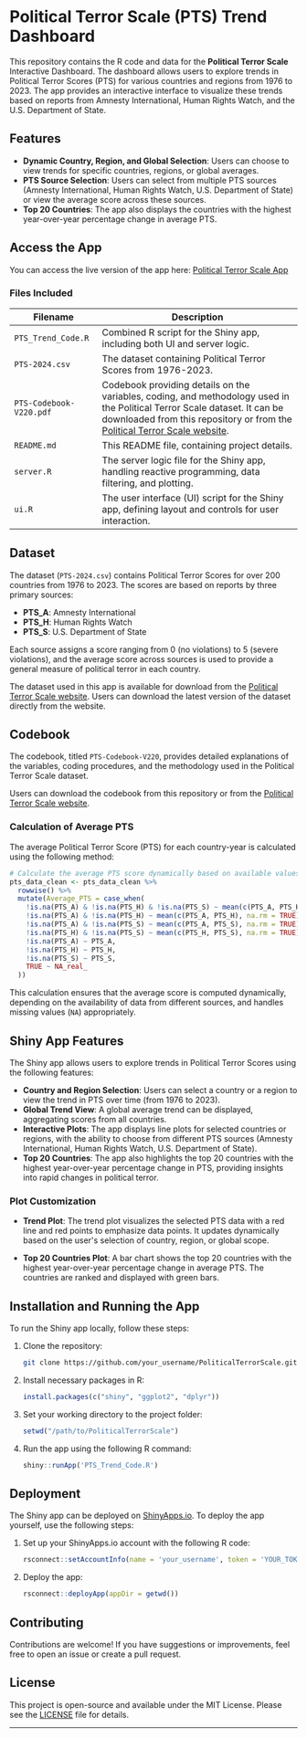 
# Political Terror Scale (PTS) Trend Dashboard

This repository contains the R code and data for the **Political Terror Scale** Interactive Dashboard. The dashboard allows users to explore trends in Political Terror Scores (PTS) for various countries and regions from 1976 to 2023. The app provides an interactive interface to visualize these trends based on reports from Amnesty International, Human Rights Watch, and the U.S. Department of State.

## Features

- **Dynamic Country, Region, and Global Selection**: Users can choose to view trends for specific countries, regions, or global averages.
- **PTS Source Selection**: Users can select from multiple PTS sources (Amnesty International, Human Rights Watch, U.S. Department of State) or view the average score across these sources.
- **Top 20 Countries**: The app also displays the countries with the highest year-over-year percentage change in average PTS.

## Access the App

You can access the live version of the app here: [Political Terror Scale App](https://mohsnmonji.shinyapps.io/PTS_Trend/)

### Files Included

| Filename         | Description                                 |
|------------------|---------------------------------------------|
| `PTS_Trend_Code.R`| Combined R script for the Shiny app, including both UI and server logic. |
| `PTS-2024.csv`   | The dataset containing Political Terror Scores from 1976-2023. |
| `PTS-Codebook-V220.pdf` | Codebook providing details on the variables, coding, and methodology used in the Political Terror Scale dataset. It can be downloaded from this repository or from the [Political Terror Scale website](http://www.politicalterrorscale.org/). |
| `README.md`      | This README file, containing project details.  |
| `server.R`       | The server logic file for the Shiny app, handling reactive programming, data filtering, and plotting. |
| `ui.R`           | The user interface (UI) script for the Shiny app, defining layout and controls for user interaction. |

## Dataset

The dataset (`PTS-2024.csv`) contains Political Terror Scores for over 200 countries from 1976 to 2023. The scores are based on reports by three primary sources:

- **PTS_A**: Amnesty International
- **PTS_H**: Human Rights Watch
- **PTS_S**: U.S. Department of State

Each source assigns a score ranging from 0 (no violations) to 5 (severe violations), and the average score across sources is used to provide a general measure of political terror in each country.

The dataset used in this app is available for download from the [Political Terror Scale website](http://www.politicalterrorscale.org/). Users can download the latest version of the dataset directly from the website.

## Codebook

The codebook, titled `PTS-Codebook-V220`, provides detailed explanations of the variables, coding procedures, and the methodology used in the Political Terror Scale dataset. 

Users can download the codebook from this repository or from the [Political Terror Scale website](http://www.politicalterrorscale.org/). 
### Calculation of Average PTS

The average Political Terror Score (PTS) for each country-year is calculated using the following method:

```r
# Calculate the average PTS score dynamically based on available values
pts_data_clean <- pts_data_clean %>%
  rowwise() %>%
  mutate(Average_PTS = case_when(
    !is.na(PTS_A) & !is.na(PTS_H) & !is.na(PTS_S) ~ mean(c(PTS_A, PTS_H, PTS_S), na.rm = TRUE),
    !is.na(PTS_A) & !is.na(PTS_H) ~ mean(c(PTS_A, PTS_H), na.rm = TRUE),
    !is.na(PTS_A) & !is.na(PTS_S) ~ mean(c(PTS_A, PTS_S), na.rm = TRUE),
    !is.na(PTS_H) & !is.na(PTS_S) ~ mean(c(PTS_H, PTS_S), na.rm = TRUE),
    !is.na(PTS_A) ~ PTS_A,
    !is.na(PTS_H) ~ PTS_H,
    !is.na(PTS_S) ~ PTS_S,
    TRUE ~ NA_real_
  ))
```

This calculation ensures that the average score is computed dynamically, depending on the availability of data from different sources, and handles missing values (`NA`) appropriately.

## Shiny App Features

The Shiny app allows users to explore trends in Political Terror Scores using the following features:

- **Country and Region Selection**: Users can select a country or a region to view the trend in PTS over time (from 1976 to 2023).
- **Global Trend View**: A global average trend can be displayed, aggregating scores from all countries.
- **Interactive Plots**: The app displays line plots for selected countries or regions, with the ability to choose from different PTS sources (Amnesty International, Human Rights Watch, U.S. Department of State).
- **Top 20 Countries**: The app also highlights the top 20 countries with the highest year-over-year percentage change in PTS, providing insights into rapid changes in political terror.

### Plot Customization

- **Trend Plot**: The trend plot visualizes the selected PTS data with a red line and red points to emphasize data points. It updates dynamically based on the user's selection of country, region, or global scope.
  
- **Top 20 Countries Plot**: A bar chart shows the top 20 countries with the highest year-over-year percentage change in average PTS. The countries are ranked and displayed with green bars.

## Installation and Running the App

To run the Shiny app locally, follow these steps:

1. Clone the repository:
   ```bash
   git clone https://github.com/your_username/PoliticalTerrorScale.git
   ```

2. Install necessary packages in R:
   ```r
   install.packages(c("shiny", "ggplot2", "dplyr"))
   ```

3. Set your working directory to the project folder:
   ```r
   setwd("/path/to/PoliticalTerrorScale")
   ```

4. Run the app using the following R command:
   ```r
   shiny::runApp('PTS_Trend_Code.R')
   ```

## Deployment

The Shiny app can be deployed on [ShinyApps.io](https://mohsnmonji.shinyapps.io/PTS_Trend/). To deploy the app yourself, use the following steps:

1. Set up your ShinyApps.io account with the following R code:
   ```r
   rsconnect::setAccountInfo(name = 'your_username', token = 'YOUR_TOKEN', secret = 'YOUR_SECRET')
   ```

2. Deploy the app:
   ```r
   rsconnect::deployApp(appDir = getwd())
   ```

## Contributing

Contributions are welcome! If you have suggestions or improvements, feel free to open an issue or create a pull request.

## License

This project is open-source and available under the MIT License. Please see the [LICENSE](LICENSE) file for details.

--- 
